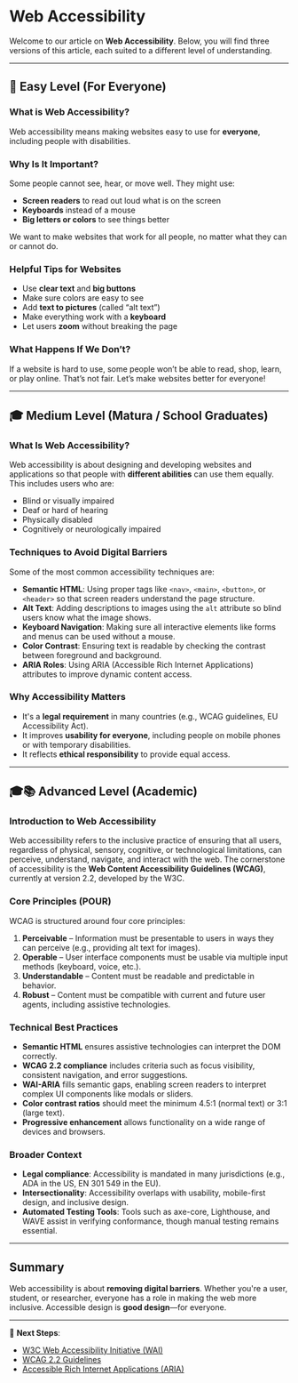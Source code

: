 # Web Accessibility

Welcome to our article on **Web Accessibility**. Below, you will find three versions of this article, each suited to a different level of understanding.

---

## 👶 Easy Level (For Everyone)

### What is Web Accessibility?

Web accessibility means making websites easy to use for **everyone**, including people with disabilities.

### Why Is It Important?

Some people cannot see, hear, or move well. They might use:

- **Screen readers** to read out loud what is on the screen
- **Keyboards** instead of a mouse
- **Big letters or colors** to see things better

We want to make websites that work for all people, no matter what they can or cannot do.

### Helpful Tips for Websites

- Use **clear text** and **big buttons**
- Make sure colors are easy to see
- Add **text to pictures** (called “alt text”)
- Make everything work with a **keyboard**
- Let users **zoom** without breaking the page

### What Happens If We Don’t?

If a website is hard to use, some people won’t be able to read, shop, learn, or play online. That’s not fair. Let’s make websites better for everyone!

---

## 🎓 Medium Level (Matura / School Graduates)

### What Is Web Accessibility?

Web accessibility is about designing and developing websites and applications so that people with **different abilities** can use them equally. This includes users who are:

- Blind or visually impaired
- Deaf or hard of hearing
- Physically disabled
- Cognitively or neurologically impaired

### Techniques to Avoid Digital Barriers

Some of the most common accessibility techniques are:

- **Semantic HTML**: Using proper tags like `<nav>`, `<main>`, `<button>`, or `<header>` so that screen readers understand the page structure.
- **Alt Text**: Adding descriptions to images using the `alt` attribute so blind users know what the image shows.
- **Keyboard Navigation**: Making sure all interactive elements like forms and menus can be used without a mouse.
- **Color Contrast**: Ensuring text is readable by checking the contrast between foreground and background.
- **ARIA Roles**: Using ARIA (Accessible Rich Internet Applications) attributes to improve dynamic content access.

### Why Accessibility Matters

- It's a **legal requirement** in many countries (e.g., WCAG guidelines, EU Accessibility Act).
- It improves **usability for everyone**, including people on mobile phones or with temporary disabilities.
- It reflects **ethical responsibility** to provide equal access.

---

## 🎓📚 Advanced Level (Academic)

### Introduction to Web Accessibility

Web accessibility refers to the inclusive practice of ensuring that all users, regardless of physical, sensory, cognitive, or technological limitations, can perceive, understand, navigate, and interact with the web. The cornerstone of accessibility is the **Web Content Accessibility Guidelines (WCAG)**, currently at version 2.2, developed by the W3C.

### Core Principles (POUR)

WCAG is structured around four core principles:

1. **Perceivable** – Information must be presentable to users in ways they can perceive (e.g., providing alt text for images).
2. **Operable** – User interface components must be usable via multiple input methods (keyboard, voice, etc.).
3. **Understandable** – Content must be readable and predictable in behavior.
4. **Robust** – Content must be compatible with current and future user agents, including assistive technologies.

### Technical Best Practices

- **Semantic HTML** ensures assistive technologies can interpret the DOM correctly.
- **WCAG 2.2 compliance** includes criteria such as focus visibility, consistent navigation, and error suggestions.
- **WAI-ARIA** fills semantic gaps, enabling screen readers to interpret complex UI components like modals or sliders.
- **Color contrast ratios** should meet the minimum 4.5:1 (normal text) or 3:1 (large text).
- **Progressive enhancement** allows functionality on a wide range of devices and browsers.

### Broader Context

- **Legal compliance**: Accessibility is mandated in many jurisdictions (e.g., ADA in the US, EN 301 549 in the EU).
- **Intersectionality**: Accessibility overlaps with usability, mobile-first design, and inclusive design.
- **Automated Testing Tools**: Tools such as axe-core, Lighthouse, and WAVE assist in verifying conformance, though manual testing remains essential.

---

## Summary

Web accessibility is about **removing digital barriers**. Whether you're a user, student, or researcher, everyone has a role in making the web more inclusive. Accessible design is **good design**—for everyone.

---

🧭 **Next Steps**:
- [W3C Web Accessibility Initiative (WAI)](https://www.w3.org/WAI/)
- [WCAG 2.2 Guidelines](https://www.w3.org/TR/WCAG22/)
- [Accessible Rich Internet Applications (ARIA)](https://www.w3.org/WAI/standards-guidelines/aria/)
